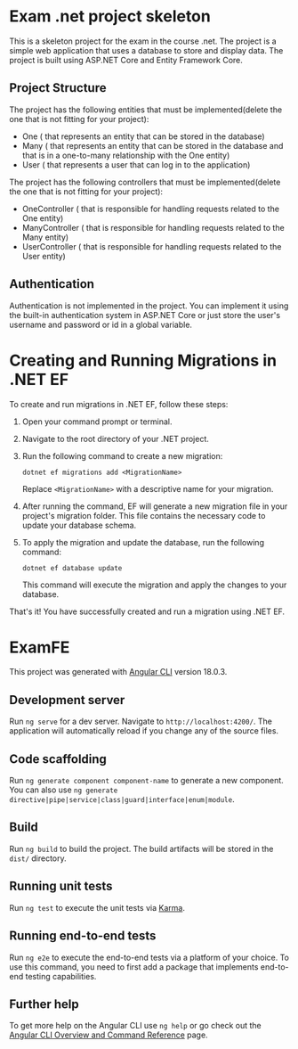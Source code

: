 # Exam .net project skeleton

This is a skeleton project for the exam in the course .net. The project is a simple web application that uses a database to store and display data. The project is built using ASP.NET Core and Entity Framework Core.

## Project Structure

The project has the following entities that must be implemented(delete the one that is not fitting for your project):
- One ( that represents an entity that can be stored in the database)
- Many ( that represents an entity that can be stored in the database and that is in a one-to-many relationship with the One entity)
- User ( that represents a user that can log in to the application)

The project has the following controllers that must be implemented(delete the one that is not fitting for your project):
- OneController ( that is responsible for handling requests related to the One entity)
- ManyController ( that is responsible for handling requests related to the Many entity)
- UserController ( that is responsible for handling requests related to the User entity)

## Authentication
Authentication is not implemented in the project. You can implement it using the built-in authentication system in ASP.NET Core or just store the user's username and password or id in a global variable.

# Creating and Running Migrations in .NET EF

To create and run migrations in .NET EF, follow these steps:

1. Open your command prompt or terminal.
2. Navigate to the root directory of your .NET project.
3. Run the following command to create a new migration:

    ```
    dotnet ef migrations add <MigrationName>
    ```

    Replace `<MigrationName>` with a descriptive name for your migration.

4. After running the command, EF will generate a new migration file in your project's migration folder. This file contains the necessary code to update your database schema.

5. To apply the migration and update the database, run the following command:

    ```
    dotnet ef database update
    ```

    This command will execute the migration and apply the changes to your database.

That's it! You have successfully created and run a migration using .NET EF.


# ExamFE

This project was generated with [Angular CLI](https://github.com/angular/angular-cli) version 18.0.3.

## Development server

Run `ng serve` for a dev server. Navigate to `http://localhost:4200/`. The application will automatically reload if you change any of the source files.

## Code scaffolding

Run `ng generate component component-name` to generate a new component. You can also use `ng generate directive|pipe|service|class|guard|interface|enum|module`.

## Build

Run `ng build` to build the project. The build artifacts will be stored in the `dist/` directory.

## Running unit tests

Run `ng test` to execute the unit tests via [Karma](https://karma-runner.github.io).

## Running end-to-end tests

Run `ng e2e` to execute the end-to-end tests via a platform of your choice. To use this command, you need to first add a package that implements end-to-end testing capabilities.

## Further help

To get more help on the Angular CLI use `ng help` or go check out the [Angular CLI Overview and Command Reference](https://angular.dev/tools/cli) page.
